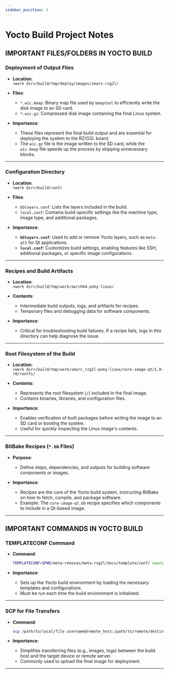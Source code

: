 ```yaml
---
sidebar_position: 3
---
```


# Yocto Build Project Notes


## IMPORTANT FILES/FOLDERS IN YOCTO BUILD
### **Deployment of Output Files**
- **Location**:  
  `<work dir>/build/tmp/deploy/images/smarc-rzg2l/`

- **Files**:
  - `*.wic.bmap`: Binary map file used by `bmaptool` to efficiently write the disk image to an SD card.
  - `*.wic.gz`: Compressed disk image containing the final Linux system.

- **Importance**:
  - These files represent the final build output and are essential for deploying the system to the RZ/G2L board.
  - The `wic.gz` file is the image written to the SD card, while the `wic.bmap` file speeds up the process by skipping unnecessary blocks.

---

### **Configuration Directory**
- **Location**:  
  `<work dir>/build/conf/`

- **Files**:
  - `bblayers.conf`: Lists the layers included in the build.
  - `local.conf`: Contains build-specific settings like the machine type, image type, and additional packages.

- **Importance**:
  - **`bblayers.conf`**: Used to add or remove Yocto layers, such as `meta-qt5` for Qt applications.
  - **`local.conf`**: Customizes build settings, enabling features like SSH, additional packages, or specific image configurations.

---

### **Recipes and Build Artifacts**
- **Location**:  
  `<work dir>/build/tmp/work/aarch64-poky-linux/`

- **Contents**:
  - Intermediate build outputs, logs, and artifacts for recipes.
  - Temporary files and debugging data for software components.

- **Importance**:
  - Critical for troubleshooting build failures. If a recipe fails, logs in this directory can help diagnose the issue.

---

### **Root Filesystem of the Build**
- **Location**:  
  `<work dir>/build/tmp/work/smarc_rzg2l-poky-linux/core-image-qt/1.0-r0/rootfs/`

- **Contents**:
  - Represents the root filesystem (`/`) included in the final image.
  - Contains binaries, libraries, and configuration files.

- **Importance**:
  - Enables verification of built packages before writing the image to an SD card or booting the system.
  - Useful for quickly inspecting the Linux image's contents.

---

### **BitBake Recipes (`*.bb` Files)**
- **Purpose**:
  - Define steps, dependencies, and outputs for building software components or images.

- **Importance**:
  - Recipes are the core of the Yocto build system, instructing BitBake on how to fetch, compile, and package software.
  - Example: The `core-image-qt.bb` recipe specifies which components to include in a Qt-based image.

---
## IMPORTANT COMMANDS IN YOCTO BUILD

### **TEMPLATECONF Command**
- **Command**:
  ```bash
  TEMPLATECONF=$PWD/meta-renesas/meta-rzg2l/docs/template/conf/ source poky/oe-init-build-env build
  ```

- **Importance**:
  - Sets up the Yocto build environment by loading the necessary templates and configurations.
  - Must be run each time the build environment is initialized.

---

### **SCP for File Transfers**
- **Command**:
  ```bash
  scp /path/to/local/file username@remote_host:/path/to/remote/destination
  ```

- **Importance**:
  - Simplifies transferring files (e.g., images, logs) between the build host and the target device or remote server.
  - Commonly used to upload the final image for deployment.

---
